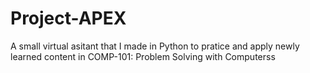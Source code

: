 # Project-APEX
A small virtual asitant that I made in Python to pratice and apply newly learned content in COMP-101: Problem Solving with Computerss
